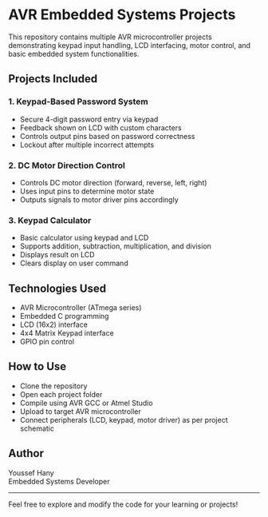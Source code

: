 # AVR Embedded Systems Projects

This repository contains multiple AVR microcontroller projects demonstrating keypad input handling, LCD interfacing, motor control, and basic embedded system functionalities.

## Projects Included

### 1. Keypad-Based Password System  
- Secure 4-digit password entry via keypad  
- Feedback shown on LCD with custom characters  
- Controls output pins based on password correctness  
- Lockout after multiple incorrect attempts

### 2. DC Motor Direction Control  
- Controls DC motor direction (forward, reverse, left, right)  
- Uses input pins to determine motor state  
- Outputs signals to motor driver pins accordingly

### 3. Keypad Calculator  
- Basic calculator using keypad and LCD  
- Supports addition, subtraction, multiplication, and division  
- Displays result on LCD  
- Clears display on user command

## Technologies Used

- AVR Microcontroller (ATmega series)  
- Embedded C programming  
- LCD (16x2) interface  
- 4x4 Matrix Keypad interface  
- GPIO pin control

## How to Use

- Clone the repository  
- Open each project folder  
- Compile using AVR GCC or Atmel Studio  
- Upload to target AVR microcontroller  
- Connect peripherals (LCD, keypad, motor driver) as per project schematic  

## Author

Youssef Hany  
Embedded Systems Developer

---

Feel free to explore and modify the code for your learning or projects!
